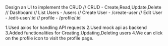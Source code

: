 Design an UI to implement the CRUD // CRUD - Create,Read,Update,Delete
// Dashboard
// List Users - /users
// Create User - /create-user
// Edit User - /edit-user/:id
// profile - /profile/:id

1.Used axios for handling API requests
2.Used mock api as backend
3.Added functionalities for Creating,Updating,Deleting users
4.We can click on the profile icon to visit the profile page.

